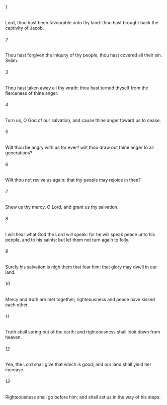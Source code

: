 ###### 1
Lord, thou hast been favourable unto thy land: thou hast brought back the captivity of Jacob.

###### 2
Thou hast forgiven the iniquity of thy people, thou hast covered all their sin. Selah.

###### 3
Thou hast taken away all thy wrath: thou hast turned thyself from the fierceness of thine anger.

###### 4
Turn us, O God of our salvation, and cause thine anger toward us to cease.

###### 5
Wilt thou be angry with us for ever? wilt thou draw out thine anger to all generations?

###### 6
Wilt thou not revive us again: that thy people may rejoice in thee?

###### 7
Shew us thy mercy, O Lord, and grant us thy salvation.

###### 8
I will hear what God the Lord will speak: for he will speak peace unto his people, and to his saints: but let them not turn again to folly.

###### 9
Surely his salvation is nigh them that fear him; that glory may dwell in our land.

###### 10
Mercy and truth are met together; righteousness and peace have kissed each other.

###### 11
Truth shall spring out of the earth; and righteousness shall look down from heaven.

###### 12
Yea, the Lord shall give that which is good; and our land shall yield her increase.

###### 13
Righteousness shall go before him; and shall set us in the way of his steps.

